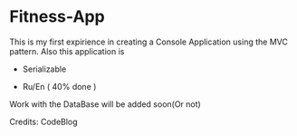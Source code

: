 # Fitness-App
This is my first expirience in creating a Console Application using the MVC pattern. Also this application is
- Serializable

- Ru/En ( 40% done )


Work with the DataBase will be added soon(Or not)


Credits: CodeBlog 
